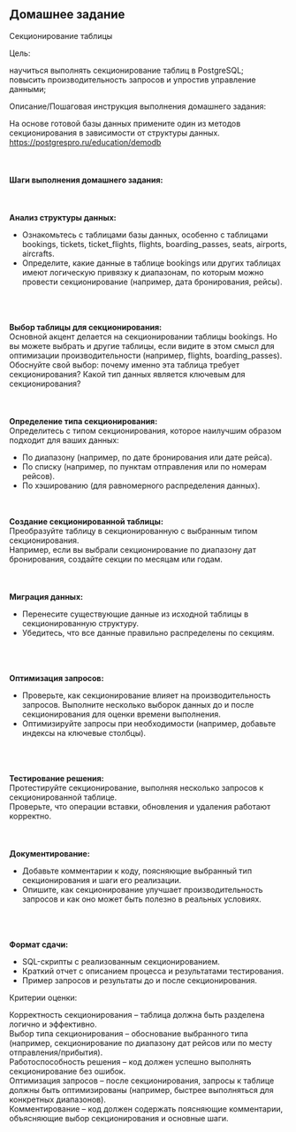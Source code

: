 <h2 class="learning-near__header">Домашнее задание</h2>
            
<div class="text text_p-small text_default learning-markdown js-learning-markdown"><p>Секционирование таблицы</p></div>

<div class="text text_p-small text_default text_bold">Цель:</div>
<div class="text text_p-small text_default learning-markdown js-learning-markdown">
  <p>научиться выполнять секционирование таблиц в PostgreSQL;<br>повысить производительность запросов и упростив управление данными;</p>
</div>

<div class="text text_p-small text_default text_bold">Описание/Пошаговая инструкция выполнения домашнего задания:</div> 
<div class="text text_p-small text_default learning-markdown js-learning-markdown"><p>На основе готовой базы данных примените один из методов секционирования в зависимости от структуры данных.<br><a target="_blank" href="https://postgrespro.ru/education/demodb" title="https://postgrespro.ru/education/demodb">https://postgrespro.ru/education/demodb</a><br><br><br><br><strong>Шаги выполнения домашнего задания:</strong><br><br><br><br><strong>Анализ структуры данных:</strong></p>
<ul>
<li>Ознакомьтесь с таблицами базы данных, особенно с таблицами bookings, tickets, ticket_flights, flights, boarding_passes, seats, airports, aircrafts.</li>
<li>Определите, какие данные в таблице bookings или других таблицах имеют логическую привязку к диапазонам, по которым можно провести секционирование (например, дата бронирования, рейсы).</li>
</ul>
<p><br><br><br><strong>Выбор таблицы для секционирования:</strong><br>Основной акцент делается на секционировании таблицы bookings. Но вы можете выбрать и другие таблицы, если видите в этом смысл для оптимизации производительности (например, flights, boarding_passes).<br>Обоснуйте свой выбор: почему именно эта таблица требует секционирования? Какой тип данных является ключевым для секционирования?<br><br><br><br><strong>Определение типа секционирования:</strong><br>Определитесь с типом секционирования, которое наилучшим образом подходит для ваших данных:</p>
<ul>
<li>По диапазону (например, по дате бронирования или дате рейса).</li>
<li>По списку (например, по пунктам отправления или по номерам рейсов).</li>
<li>По хэшированию (для равномерного распределения данных).<br><br><br></li>
</ul>
<p><strong>Создание секционированной таблицы:</strong><br>Преобразуйте таблицу в секционированную с выбранным типом секционирования.<br>Например, если вы выбрали секционирование по диапазону дат бронирования, создайте секции по месяцам или годам.<br><br><br><br><strong>Миграция данных:</strong></p>
<ul>
<li>Перенесите существующие данные из исходной таблицы в секционированную структуру.</li>
<li>Убедитесь, что все данные правильно распределены по секциям.</li>
</ul>
<p><br><br><br><strong>Оптимизация запросов:</strong></p>
<ul>
<li>Проверьте, как секционирование влияет на производительность запросов. Выполните несколько выборок данных до и после секционирования для оценки времени выполнения.</li>
<li>Оптимизируйте запросы при необходимости (например, добавьте индексы на ключевые столбцы).</li>
</ul>
<p><br><br><br><strong>Тестирование решения:</strong><br>Протестируйте секционирование, выполняя несколько запросов к секционированной таблице.<br>Проверьте, что операции вставки, обновления и удаления работают корректно.<br><br><br><br><strong>Документирование:</strong></p>
<ul>
<li>Добавьте комментарии к коду, поясняющие выбранный тип секционирования и шаги его реализации.</li>
<li>Опишите, как секционирование улучшает производительность запросов и как оно может быть полезно в реальных условиях.</li>
</ul>
<p><br><br><br><strong>Формат сдачи:</strong></p>
<ul>
<li>SQL-скрипты с реализованным секционированием.</li>
<li>Краткий отчет с описанием процесса и результатами тестирования.</li>
<li>Пример запросов и результаты до и после секционирования.</li>
</ul>
</div>

<div class="text text_p-small text_default text_bold">Критерии оценки:</div>
<div class="text text_p-small text_default learning-markdown js-learning-markdown">
  <p>Корректность секционирования – таблица должна быть разделена логично и эффективно.<br>
    Выбор типа секционирования – обоснование выбранного типа (например, секционирование по диапазону дат рейсов или по месту отправления/прибытия).<br>
    Работоспособность решения – код должен успешно выполнять секционирование без ошибок.<br>
    Оптимизация запросов – после секционирования, запросы к таблице должны быть оптимизированы (например, быстрее выполняться для конкретных диапазонов).<br>
    Комментирование – код должен содержать поясняющие комментарии, объясняющие выбор секционирования и основные шаги.
  </p>
</div>
